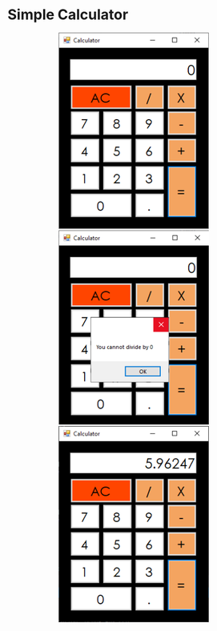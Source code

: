 # Simple Calculator

<p align="center">
<img src="Calculator\images\img1.png" width="300px"/>
<img src="Calculator\images\img2.png" width="300px"/>
<img src="Calculator\images\img3.png" width="300px"/>
</p>
